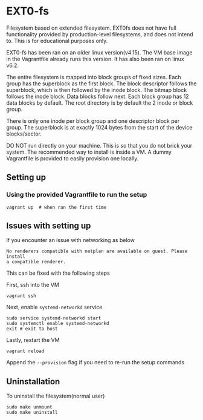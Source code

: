 # EXT0-fs
Filesystem based on extended filesystem. EXT0fs does not have full functionality provided by production-level filesystems, and does not intend to. This is for educational purposes only. 

EXT0-fs has been ran on an older linux version(v4.15). The VM base image in the Vagrantfile already runs this version. It has also been ran on linux v6.2.

The entire filesystem is mapped into block groups of fixed sizes. Each group has the superblock as the first block. The block descriptor follows the superblock, which is then followed by the inode block. The bitmap block follows the inode block. Data blocks follow next. Each block group has 12 data blocks by default. The root directory is by default the 2 inode or block group.

There is only one inode per block group and one descriptor block per group. The superblock is at exactly 1024 bytes from the start of the device blocks/sector.

DO NOT run directly on your machine. This is so that you do not brick your system. The recommended way to install is inside a VM. A dummy Vagrantfile is provided to easily provision one locally.

## Setting up
### Using the provided Vagrantfile to run the setup
```
vagrant up  # when ran the first time
```

## Issues with setting up
If you encounter an issue with networking as below
```
No renderers compatible with netplan are available on guest. Please install
a compatible renderer.
```

This can be fixed with the following steps

First, ssh into the VM
```
vagrant ssh
```
Next, enable `systemd-networkd` service
```
sudo service systemd-networkd start
sudo systemctl enable systemd-networkd
exit # exit to host
```

Lastly, restart the VM
```
vagrant reload
```

Append the `--provision` flag if you need to re-run the setup commands

## Uninstallation
To uninstall the filesystem(normal user)
```
sudo make unmount
sudo make uninstall
```
